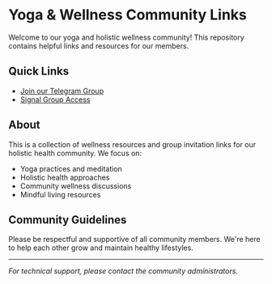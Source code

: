 # Yoga & Wellness Community Links

Welcome to our yoga and holistic wellness community! This repository contains helpful links and resources for our members.

## Quick Links

- [Join our Telegram Group](https://jeki1234121.github.io/yoga-wellness-community/)
- [Signal Group Access](https://jeki1234121.github.io/yoga-wellness-community/signal.html)

## About

This is a collection of wellness resources and group invitation links for our holistic health community. We focus on:

- Yoga practices and meditation
- Holistic health approaches  
- Community wellness discussions
- Mindful living resources

## Community Guidelines

Please be respectful and supportive of all community members. We're here to help each other grow and maintain healthy lifestyles.

---

*For technical support, please contact the community administrators.*